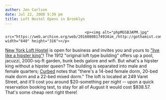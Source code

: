 ```yaml
---
author: Jen Carlson
date: Jul 22, 2008 5:39 pm
title: Loft Hostel Opens in Brooklyn
---
```


	
										<p><img alt="phpMGSBJAPM.jpg" src="https://web.archive.org/web/20160808174934im_/http://gothamist.com/attachments/arts_jen/phpMGSBJAPM.jpg" width="640" height="316"></p>

<p><a href="https://web.archive.org/web/20160808174934/http://www.nylofthostel.com/">New York Loft Hostel</a> is open for business and invites you and yours to <a href="https://web.archive.org/web/20160808174934/http://www.newyorkshitty.com/?p=6011">&quot;live like a hipster king&quot;</a>! The 1912 &quot;original loft type building&quot; offers up a pool, jacuzzi, 2000-sq-ft garden, bunk beds galore and wifi. But what&apos;s a hipster king without a hipster queen? The building is separated into male and female quarters; <a href="https://web.archive.org/web/20160808174934/http://curbed.com/archives/2008/07/22/live_like_a_hipster_king_bunk_beds_included.php?o=0">Curbed</a> notes that &quot;there&apos;s a 14-bed female dorm, 20-bed male dorm and a 22-bed mixed dorm.&quot; The loft is located at 249 Varet Street, and it&apos;ll cost you around $20-something per night -- upon a quick reservation booking test, to stay for all of August it would cost $838.57. That&apos;s some cheap rent right there!</p>					
										
									
				